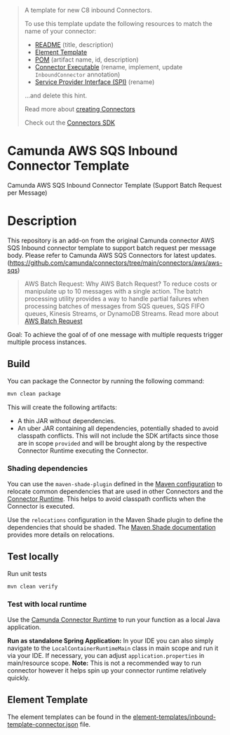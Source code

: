 > A template for new C8 inbound Connectors.
>
> To use this template update the following resources to match the name of your connector:
>
> * [README](./README.md) (title, description)
> * [Element Template](./element-templates/inbound-template-connector.json)
> * [POM](./pom.xml) (artifact name, id, description)
> * [Connector Executable](./src/main/java/io/camunda/connector/inbound/MyConnectorExecutable.java) (rename, implement, update `InboundConnector` annotation)
> * [Service Provider Interface (SPI)](./src/main/resources/META-INF/services/io.camunda.connector.api.inbound.InboundConnectorExecutable) (rename)
>
> ...and delete this hint.
> 
> Read more about [creating Connectors](https://docs.camunda.io/docs/components/connectors/custom-built-connectors/connector-sdk/#creating-a-custom-connector)
> 
> Check out the [Connectors SDK](https://github.com/camunda/connector-sdk)


# Camunda AWS SQS Inbound Connector Template

Camunda AWS SQS Inbound Connector Template (Support Batch Request per Message)

# Description

This repository is an add-on from the original Camunda connector AWS SQS Inbound connector template to support batch request per message body.
Please refer to Camunda AWS SQS Connectors for latest updates.
(https://github.com/camunda/connectors/tree/main/connectors/aws/aws-sqs)

> AWS Batch Request: 
> Why AWS Batch Request?
> To reduce costs or manipulate up to 10 messages with a single action.
> The batch processing utility provides a way to handle partial failures when processing batches of messages from SQS queues, SQS FIFO queues, Kinesis Streams, or DynamoDB Streams.
> Read more about [AWS Batch Request](https://docs.powertools.aws.dev/lambda/java/utilities/batch/)

Goal:
To achieve the goal of of one message with multiple requests trigger multiple process instances. 


## Build

You can package the Connector by running the following command:

```bash
mvn clean package
```

This will create the following artifacts:

- A thin JAR without dependencies.
- An uber JAR containing all dependencies, potentially shaded to avoid classpath conflicts. This will not include the SDK artifacts since those are in scope `provided` and will be brought along by the respective Connector Runtime executing the Connector.

### Shading dependencies

You can use the `maven-shade-plugin` defined in the [Maven configuration](./pom.xml) to relocate common dependencies
that are used in other Connectors and the [Connector Runtime](https://github.com/camunda-community-hub/spring-zeebe/tree/master/connector-runtime#building-connector-runtime-bundles).
This helps to avoid classpath conflicts when the Connector is executed. 

Use the `relocations` configuration in the Maven Shade plugin to define the dependencies that should be shaded.
The [Maven Shade documentation](https://maven.apache.org/plugins/maven-shade-plugin/examples/class-relocation.html) 
provides more details on relocations.

## Test locally

Run unit tests

```bash
mvn clean verify
```

### Test with local runtime

Use the [Camunda Connector Runtime](https://github.com/camunda-community-hub/spring-zeebe/tree/master/connector-runtime#building-connector-runtime-bundles) to run your function as a local Java application.

**Run as standalone Spring Application:**
In your IDE you can also simply navigate to the `LocalContainerRuntimeMain` class in main scope and run it via your IDE.
If necessary, you can adjust `application.properties` in main/resource scope.
**Note:** This is not a recommended way to run connector however it helps spin up your connector runtime relatively quickly.
## Element Template

The element templates can be found in the [element-templates/inbound-template-connector.json](element-templates/inbound-template-connector.json) file.
